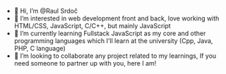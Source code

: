 - 👋 Hi, I’m @Raul Srdoč
- 👀 I’m interested in web development front and back, love working with HTML/CSS, JavaScript, C/C++, but mainly JavaScript
- 🌱 I’m currently learning Fullstack JavaScript as my core and other programming languages which I'll learn at the university (Cpp, Java, PHP, C language)
- 💞️ I’m looking to collaborate any project related to my learnings, If you need someone to partner up with you, here I am!

